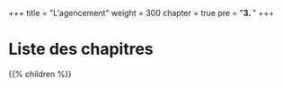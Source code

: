 +++
title = "L'agencement"
weight = 300
chapter = true
pre = "<b>3. </b>"
+++

# Liste des chapitres

{{% children %}}